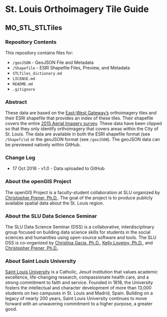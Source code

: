 # St. Louis Orthoimagery Tile Guide
## MO_STL_STLTiles

### Repository Contents
This repository contains files for:
  - `/geoJSON` - GeoJSON File and Metadata
  - `/Shapefile` - ESRI Shapefile Files, Preview, and Metadata
  - `STLTiles_dictionary.md`
  - `LICENSE.md`
  - `README.md`
  - `.gitignore`

### Abstract
These data are based on the [East-West Gateway’s](http://www.ewgateway.org) orthoimagery tiles and their ESRI shapefile that provides an index of these tiles. Their shapefile covers the entire [2015 Aerial Imagery survey](http://www.ewgateway.org/pdffiles/maplibrary/aerialphotos/FactSheet-HowToGetOrthoPhotos.pdf). These data have been clipped so that they only identify orthoimagery that covers areas within the City of St. Louis. The data are available in both the ESRI shapefile format (see `/Shapefile`) or the geoJSON format (see `/geoJSON`). The geoJSON data can be previewed natively within GitHub.

### Change Log
  - 17 Oct 2016 - v1.0 - Data uploaded to GitHub

### About the openGIS Project
The openGIS Project is a faculty-student collaboration at SLU organized by [Christopher Prener, Ph.D.](mailto:prenercg@slu.edu}). The goal of the project is to produce publicly available spatial data about the St. Louis region.

### About the SLU Data Science Seminar
The SLU Data Science Seminar (DSS) is a collaborative, interdisciplinary group focused on building data science skills for students in the social sciences and humanities using open-source software and tools. The SLU DSS is co-organized by [Christina Gacia, Ph.D.](mailto:garciacm@slu.edu), [Kelly Lovejoy, Ph.D.](mailto:lovejoykg@slu.edu), and [Christopher Prener, Ph.D.](mailto:prenercg@slu.edu}).

### About Saint Louis University
[Saint Louis University](http://wwww.slu.edu) is a Catholic, Jesuit institution that values academic excellence, life-changing research, compassionate health care, and a strong commitment to faith and service. Founded in 1818, the University fosters the intellectual and character development of more than 13,000 students on two campuses in St. Louis and Madrid, Spain. Building on a legacy of nearly 200 years, Saint Louis University continues to move forward with an unwavering commitment to a higher purpose, a greater good.
